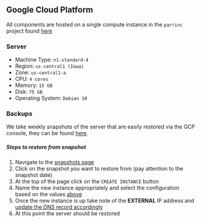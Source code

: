 ## Google Cloud Platform
All components are hosted on a single compute instance in the `parrinc` project found [here](https://console.cloud.google.com/welcome?authuser=1&project=parrinc-191702)

### Server
* Machine Type: `n1-standard-4`
* Region: `us-central1 (Iowa)`
* Zone: `us-central1-a`
* CPU: `4 cores`
* Memory: `15 GB`
* Disk: `75 GB`
* Operating System: `Debian 10`

### Backups
We take weekly snapshots of the server that are easily restored via the GCP console, they can be found [here](https://console.cloud.google.com/compute/snapshots?authuser=1&project=parrinc-191702).

##### Steps to restore from snapshot
1. Navigate to the [snapshots page](https://console.cloud.google.com/compute/snapshots?authuser=1&project=parrinc-191702)
2. Click on the snapshot you want to restore from (pay attention to the snapshot date)
3. At the top of the page click on the `CREATE INSTANCE` button 
4. Name the new instance appropriately and select the configuration based on the values [above](/#!server_config.md#Server)
5. Once the new instance is up take note of the **EXTERNAL** IP address and [update the DNS record accordingly](/#!software.md#DNS)
6. At this point the server should be restored
